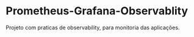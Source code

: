 # Prometheus-Grafana-Observablity
Projeto com praticas de observability, para monitoria das aplicações.
